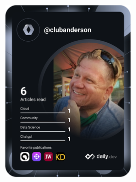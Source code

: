 <a href="https://app.daily.dev/DailyDevTips"><img src="devcard.svg" width="400" alt="Andy Anderson's Dev Card"/></a>

